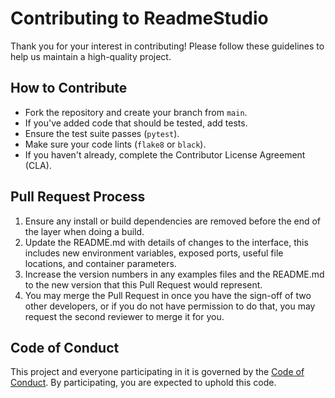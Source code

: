 # Contributing to ReadmeStudio

Thank you for your interest in contributing! Please follow these guidelines to help us maintain a high-quality project.

## How to Contribute

- Fork the repository and create your branch from `main`.
- If you've added code that should be tested, add tests.
- Ensure the test suite passes (`pytest`).
- Make sure your code lints (`flake8` or `black`).
- If you haven't already, complete the Contributor License Agreement (CLA).

## Pull Request Process

1. Ensure any install or build dependencies are removed before the end of the layer when doing a build.
2. Update the README.md with details of changes to the interface, this includes new environment variables, exposed ports, useful file locations, and container parameters.
3. Increase the version numbers in any examples files and the README.md to the new version that this Pull Request would represent.
4. You may merge the Pull Request in once you have the sign-off of two other developers, or if you do not have permission to do that, you may request the second reviewer to merge it for you.

## Code of Conduct

This project and everyone participating in it is governed by the [Code of Conduct](../CODE_OF_CONDUCT.md). By participating, you are expected to uphold this code. 
